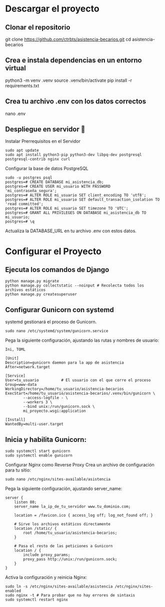 # Descargar el proyecto

## Clonar el repositorio
git clone https://github.com/ctrbts/asistencia-becarios.git
cd asistencia-becarios

## Crea e instala dependencias en un entorno virtual
python3 -m venv .venv
source .venv/bin/activate
pip install -r requirements.txt

## Crea tu archivo .env con los datos correctos
nano .env

## Despliegue en servidor 🚀
Instalar Prerrequisitos en el Servidor

    sudo apt update
    sudo apt install python3-pip python3-dev libpq-dev postgresql postgresql-contrib nginx curl

Configurar la base de datos PostgreSQL

    sudo -u postgres psql
    postgres=# CREATE DATABASE mi_asistencia_db;
    postgres=# CREATE USER mi_usuario WITH PASSWORD 'mi_contraseña_segura';
    postgres=# ALTER ROLE mi_usuario SET client_encoding TO 'utf8';
    postgres=# ALTER ROLE mi_usuario SET default_transaction_isolation TO 'read committed';
    postgres=# ALTER ROLE mi_usuario SET timezone TO 'UTC';
    postgres=# GRANT ALL PRIVILEGES ON DATABASE mi_asistencia_db TO mi_usuario;
    postgres=# \q

Actualiza la DATABASE_URL en tu archivo .env con estos datos.


# Configurar el Proyecto
## Ejecuta los comandos de Django

    python manage.py migrate
    python manage.py collectstatic --noinput # Recolecta todos los archivos estáticos
    python manage.py createsuperuser

## Configurar Gunicorn con systemd
systemd gestionará el proceso de Gunicorn.

    sudo nano /etc/systemd/system/gunicorn.service

Pega la siguiente configuración, ajustando las rutas y nombres de usuario:

    Ini, TOML

    [Unit]
    Description=gunicorn daemon para la app de asistencia
    After=network.target

    [Service]
    User=tu_usuario          # El usuario con el que corre el proceso
    Group=www-data
    WorkingDirectory=/home/tu_usuario/asistencia-becarios
    ExecStart=/home/tu_usuario/asistencia-becarios/.venv/bin/gunicorn \
            --access-logfile - \
            --workers 3 \
            --bind unix:/run/gunicorn.sock \
            mi_proyecto.wsgi:application

    [Install]
    WantedBy=multi-user.target

## Inicia y habilita Gunicorn:

    sudo systemctl start gunicorn
    sudo systemctl enable gunicorn

Configurar Nginx como Reverse Proxy
Crea un archivo de configuración para tu sitio:

    sudo nano /etc/nginx/sites-available/asistencia

Pega la siguiente configuración, ajustando server_name:

    server {
        listen 80;
        server_name la_ip_de_tu_servidor www.tu_dominio.com;

        location = /favicon.ico { access_log off; log_not_found off; }

        # Sirve los archivos estáticos directamente
        location /static/ {
            root /home/tu_usuario/asistencia-becarios;
        }

        # Pasa el resto de las peticiones a Gunicorn
        location / {
            include proxy_params;
            proxy_pass http://unix:/run/gunicorn.sock;
        }
    }

Activa la configuración y reinicia Nginx:

    sudo ln -s /etc/nginx/sites-available/asistencia /etc/nginx/sites-enabled
    sudo nginx -t # Para probar que no hay errores de sintaxis
    sudo systemctl restart nginx